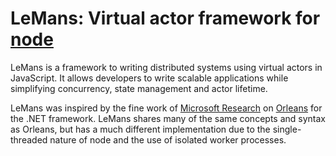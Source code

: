 # LeMans: Virtual actor framework for [node](http://nodejs.org) 

LeMans is a framework to writing distributed systems using virtual actors in JavaScript. 
It allows developers to write scalable applications while simplifying concurrency, state management and actor lifetime.

LeMans was inspired by the fine work of [Microsoft Research](https://www.microsoft.com/en-us/research/project/orleans-virtual-actors/) on 
[Orleans](http://dotnet.github.io/orleans/index.html) for the .NET framework.  LeMans shares many of the same concepts and syntax as Orleans, but has a much different implementation
due to the single-threaded nature of node and the use of isolated worker processes.

